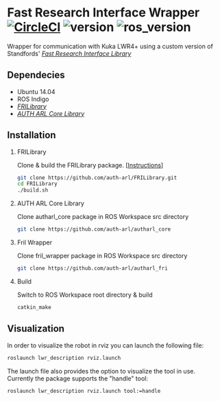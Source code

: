 
Fast Research Interface Wrapper [![CircleCI](https://circleci.com/gh/auth-arl/autharl_fri/tree/master.svg?style=svg&circle-token=a58a50b95c6e7ccf492662cc5c4d209472cbe527)](https://circleci.com/gh/auth-arl/fril_wrapper/tree/master) ![version](https://img.shields.io/badge/version-v0.4-blue.svg) ![ros_version](https://img.shields.io/badge/ROS_release-Indigo-orange.svg)
================================

Wrapper for communication with Kuka LWR4+
using a custom version of Standfords' *[Fast Research Interface Library](http://cs.stanford.edu/people/tkr/fri/html/)*

Dependecies
-------------------------
* Ubuntu 14.04
* ROS Indigo
* *[FRILibrary](https://github.com/auth-arl/FRILibrary.git)*
* *[AUTH ARL Core Library](https://github.com/auth-arl/autharl_core)*

Installation
-------------------------
1.  FRILibrary

    Clone & build the FRILibrary package. [[Instructions](https://github.com/auth-arl/FRILibrary/blob/master/README.md)]
    ```bash
    git clone https://github.com/auth-arl/FRILibrary.git
    cd FRILibrary
    ./build.sh
    ```
2. AUTH ARL Core Library

    Clone autharl_core package in ROS Workspace src directory
    ```bash
    git clone https://github.com/auth-arl/autharl_core
    ```
3. Fril Wrapper

    Clone fril_wrapper package in ROS Workspace src directory
    ```bash
    git clone https://github.com/auth-arl/autharl_fri
    ```
3. Build

    Switch to ROS Workspace root directory & build 
    ```bash
    catkin_make
    ```    
   
Visualization
-------------------------

In order to visualize the robot in rviz you can launch the following file:

```bash
roslaunch lwr_description rviz.launch
```

The launch file also provides the option to visualize the tool in use. Currently the package supports the "handle" tool:

```bash
roslaunch lwr_description rviz.launch tool:=handle
```

